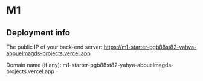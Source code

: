 # M1

## Deployment info

The public IP of your back-end server: https://m1-starter-pgb88st82-yahya-abouelmagds-projects.vercel.app

Domain name (if any): m1-starter-pgb88st82-yahya-abouelmagds-projects.vercel.app
